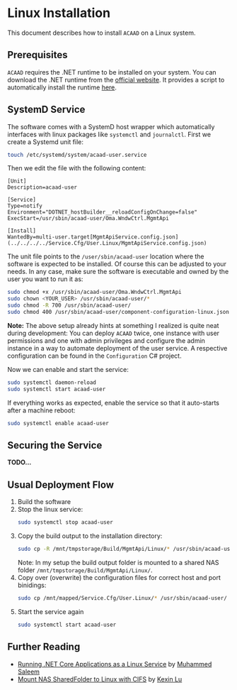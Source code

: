 # Linux Installation

This document describes how to install `ACAAD` on a Linux system.

## Prerequisites

`ACAAD` requires the .NET runtime to be installed on your system. You can download the .NET runtime from
the [official website](https://dotnet.microsoft.com/download).
It provides a script to automatically install the
runtime [here](https://learn.microsoft.com/en-us/dotnet/core/install/linux-scripted-manual#scripted-install).

## SystemD Service

The software comes with a SystemD host wrapper which automatically interfaces with linux packages like `systemctl` and
`journalctl`. First we create a Systemd unit file:

```sh
touch /etc/systemd/system/acaad-user.service
```

Then we edit the file with the following content:

```
[Unit]
Description=acaad-user

[Service]
Type=notify
Environment="DOTNET_hostBuilder__reloadConfigOnChange=false"
ExecStart=/usr/sbin/acaad-user/Oma.WndwCtrl.MgmtApi

[Install]
WantedBy=multi-user.target[MgmtApiService.config.json](../../../../Service.Cfg/User.Linux/MgmtApiService.config.json)
```

The unit file points to the `/user/sbin/acaad-user` location where the software is expected to be installed. Of course
this can be adjusted to your needs. In any case, make sure the software is executable and owned by the user you want to
run it as:

``` sh
sudo chmod +x /usr/sbin/acaad-user/Oma.WndwCtrl.MgmtApi
sudo chown <YOUR_USER> /usr/sbin/acaad-user/*
sudo chmod -R 700 /usr/sbin/acaad-user/
sudo chmod 400 /usr/sbin/acaad-user/component-configuration-linux.json
```

__Note:__ The above setup already hints at something I realized is quite neat during development: You can deploy `ACAAD`
twice, one instance with user permissions and one with admin privileges and configure the admin instance in a way to
automate deployment of the user service. A respective configuration can be found in the `Configuration` C# project.

Now we can enable and start the service:

```sh
sudo systemctl daemon-reload
sudo systemctl start acaad-user
```

If everything works as expected, enable the service so that it auto-starts after a machine reboot:

``` sh
sudo systemctl enable acaad-user
```

## Securing the Service

__TODO...__

## Usual Deployment Flow

1. Build the software
2. Stop the linux service:
    ```sh
    sudo systemctl stop acaad-user
    ```
3. Copy the build output to the installation directory:
    ```sh
    sudo cp -R /mnt/tmpstorage/Build/MgmtApi/Linux/* /usr/sbin/acaad-user/
    ```
   Note: In my setup the build output folder is mounted to a shared NAS folder `/mnt/tmpstorage/Build/MgmtApi/Linux/`.
4. Copy over (overwrite) the configuration files for correct host and port binidings:
    ```sh
    sudo cp /mnt/mapped/Service.Cfg/User.Linux/* /usr/sbin/acaad-user/
    ```
5. Start the service again
    ```sh
    sudo systemctl start acaad-user
    ```

## Further Reading

- [Running .NET Core Applications as a Linux Service](https://code-maze.com/aspnetcore-running-applications-as-linux-service/)
  by [Muhammed Saleem](https://code-maze.com/author/muhammed-saleem/)
- [Mount NAS SharedFolder to Linux with CIFS](https://medium.com/@langhxs/mount-nas-sharedfolder-to-linux-with-cifs-6149e2d32dba) by [Kexin Lu](https://medium.com/@langhxs)
